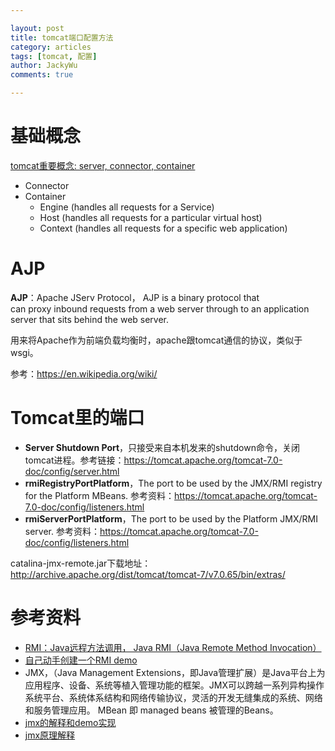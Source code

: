 ```yaml
---

layout: post   
title: tomcat端口配置方法  
category: articles  
tags: [tomcat, 配置]  
author: JackyWu  
comments: true  

---
```


 
# 基础概念

[tomcat重要概念: server, connector, container](https://tomcat.apache.org/tomcat-7.0-doc/config/index.htmlServer)

- Connector
- Container
    - Engine (handles all requests for a Service)
    - Host (handles all requests for a particular virtual host)
    - Context (handles all requests for a specific web application)


# AJP

**AJP**：Apache JServ Protocol， AJP is a binary protocol that can proxy inbound requests from a web server through to an application server that sits behind the web server.

用来将Apache作为前端负载均衡时，apache跟tomcat通信的协议，类似于wsgi。

参考：<https://en.wikipedia.org/wiki/>





# Tomcat里的端口


- **Server Shutdown Port**，只接受来自本机发来的shutdown命令，关闭tomcat进程。参考链接：<https://tomcat.apache.org/tomcat-7.0-doc/config/server.html>
- **rmiRegistryPortPlatform**，The port to be used by the JMX/RMI registry for the Platform MBeans. 参考资料：https://tomcat.apache.org/tomcat-7.0-doc/config/listeners.html
- **rmiServerPortPlatform**，The port to be used by the Platform JMX/RMI server. 参考资料：<https://tomcat.apache.org/tomcat-7.0-doc/config/listeners.html>


catalina-jmx-remote.jar下载地址：
<http://archive.apache.org/dist/tomcat/tomcat-7/v7.0.65/bin/extras/>





# 参考资料

- [RMI：Java远程方法调用， Java RMI（Java Remote Method Invocation）](https://zh.wikipedia.org/wiki/Java%E8%BF%9C%E7%A8%8B%E6%96%B9%E6%B3%95%E8%B0%83%E7%94%A8)
- [自己动手创建一个RMI demo](http://blog.csdn.net/lhlaugh/article/details/4163110，http://lavasoft.blog.51cto.com/62575/91679/)
- JMX，（Java Management Extensions，即Java管理扩展）是Java平台上为应用程序、设备、系统等植入管理功能的框架。JMX可以跨越一系列异构操作系统平台、系统体系结构和网络传输协议，灵活的开发无缝集成的系统、网络和服务管理应用。 MBean 即 managed beans 被管理的Beans。
- [jmx的解释和demo实现](http://blog.csdn.net/vking_wang/article/details/8668743)
- [jmx原理解释](http://www.blogjava.net/mlh123caoer/archive/2014/01/22/142456.html)




